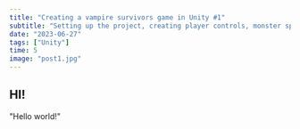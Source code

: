 ```yaml
---
title: "Creating a vampire survivors game in Unity #1"
subtitle: "Setting up the project, creating player controls, monster spawning and follow behaviour"
date: "2023-06-27"
tags: ["Unity"]
time: 5
image: "post1.jpg"
---
```


## HI!

"Hello world!"
